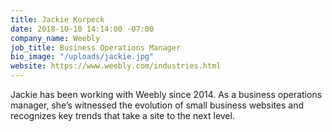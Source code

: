 ```yaml
---
title: Jackie Korpeck
date: 2018-10-10 14:14:00 -07:00
company_name: Weebly
job_title: Business Operations Manager
bio_image: "/uploads/jackie.jpg"
website: https://www.weebly.com/industries.html
---
```


Jackie has been working with Weebly since 2014. As a business operations manager, she’s witnessed the evolution of small business websites and recognizes key trends that take a site to the next level.